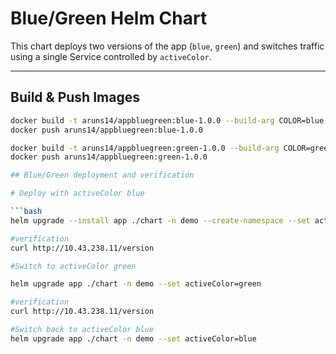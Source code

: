 # Blue/Green Helm Chart

This chart deploys two versions of the app (`blue`, `green`) and switches traffic using a single Service controlled by `activeColor`.

---

## Build & Push Images

```bash
docker build -t aruns14/appbluegreen:blue-1.0.0 --build-arg COLOR=blue .
docker push aruns14/appbluegreen:blue-1.0.0

docker build -t aruns14/appbluegreen:green-1.0.0 --build-arg COLOR=green .
docker push aruns14/appbluegreen:green-1.0.0

## Blue/Green deployment and verification

# Deploy with activeColor blue

```bash
helm upgrade --install app ./chart -n demo --create-namespace --set activeColor=blue

#verification
curl http://10.43.238.11/version

#Switch to activeColor green

helm upgrade app ./chart -n demo --set activeColor=green

#verification
curl http://10.43.238.11/version

#Switch back to activeColor blue
helm upgrade app ./chart -n demo --set activeColor=blue
